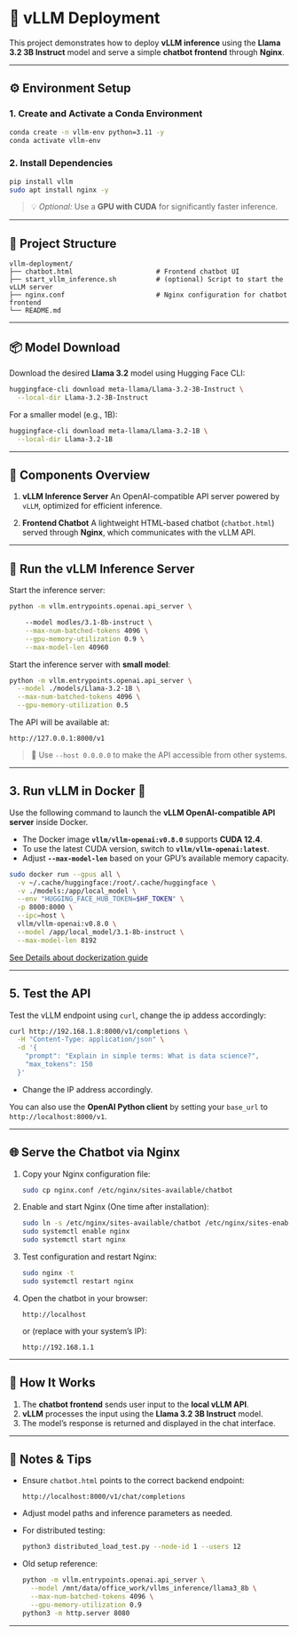 # 🧠 vLLM Deployment

This project demonstrates how to deploy **vLLM inference** using the **Llama 3.2 3B Instruct** model and serve a simple **chatbot frontend** through **Nginx**.

---

## ⚙️ Environment Setup

### 1. Create and Activate a Conda Environment

```bash
conda create -n vllm-env python=3.11 -y
conda activate vllm-env
```

### 2. Install Dependencies

```bash
pip install vllm
sudo apt install nginx -y
```

> 💡 *Optional:* Use a **GPU with CUDA** for significantly faster inference.

---

## 📁 Project Structure

```
vllm-deployment/
├── chatbot.html                     # Frontend chatbot UI
├── start_vllm_inference.sh          # (optional) Script to start the vLLM server
├── nginx.conf                       # Nginx configuration for chatbot frontend
└── README.md
```

---

## 📦 Model Download

Download the desired **Llama 3.2** model using Hugging Face CLI:

```bash
huggingface-cli download meta-llama/Llama-3.2-3B-Instruct \
  --local-dir Llama-3.2-3B-Instruct
```

For a smaller model (e.g., 1B):

```bash
huggingface-cli download meta-llama/Llama-3.2-1B \
  --local-dir Llama-3.2-1B
```

---

## 🚀 Components Overview

1. **vLLM Inference Server**
   An OpenAI-compatible API server powered by `vLLM`, optimized for efficient inference.

2. **Frontend Chatbot**
   A lightweight HTML-based chatbot (`chatbot.html`) served through **Nginx**, which communicates with the vLLM API.

---

## 🧩 Run the vLLM Inference Server

Start the inference server:

```bash
python -m vllm.entrypoints.openai.api_server \

    --model modles/3.1-8b-instruct \
    --max-num-batched-tokens 4096 \
    --gpu-memory-utilization 0.9 \
    --max-model-len 40960 
```

Start the inference server with **small model**:

```bash
python -m vllm.entrypoints.openai.api_server \
  --model ./models/Llama-3.2-1B \
  --max-num-batched-tokens 4096 \
  --gpu-memory-utilization 0.5
```

The API will be available at:

```
http://127.0.0.1:8000/v1
```

> 🧠 Use `--host 0.0.0.0` to make the API accessible from other systems.

---

## 3. Run vLLM in Docker 🧠

Use the following command to launch the **vLLM OpenAI-compatible API server** inside Docker.

* The Docker image **`vllm/vllm-openai:v0.8.0`** supports **CUDA 12.4**.
* To use the latest CUDA version, switch to **`vllm/vllm-openai:latest`**.
* Adjust **`--max-model-len`** based on your GPU’s available memory capacity.


```bash
sudo docker run --gpus all \
  -v ~/.cache/huggingface:/root/.cache/huggingface \
  -v ./models:/app/local_model \
  --env "HUGGING_FACE_HUB_TOKEN=$HF_TOKEN" \
  -p 8000:8000 \
  --ipc=host \
  vllm/vllm-openai:v0.8.0 \
  --model /app/local_model/3.1-8b-instruct \
  --max-model-len 8192
```

[See Details about dockerization guide](docs/dockerize.md)

---

## 5. Test the API

Test the vLLM endpoint using `curl`, change the ip addess accordingly:

```bash
curl http://192.168.1.8:8000/v1/completions \
  -H "Content-Type: application/json" \
  -d '{
    "prompt": "Explain in simple terms: What is data science?",
    "max_tokens": 150
  }'
```

- Change the IP address accordingly.

You can also use the **OpenAI Python client** by setting your `base_url` to `http://localhost:8000/v1`.

---

## 🌐 Serve the Chatbot via Nginx

1. Copy your Nginx configuration file:

   ```bash
   sudo cp nginx.conf /etc/nginx/sites-available/chatbot
   ```

2. Enable and start Nginx (One time after installation):

   ```bash
   sudo ln -s /etc/nginx/sites-available/chatbot /etc/nginx/sites-enabled/
   sudo systemctl enable nginx
   sudo systemctl start nginx
   ```

2. Test configuration and restart Nginx:

   ```bash
   sudo nginx -t
   sudo systemctl restart nginx
   ```

3. Open the chatbot in your browser:

   ```
   http://localhost
   ```

   or (replace with your system’s IP):

   ```
   http://192.168.1.1
   ```

---

## 🧠 How It Works

1. The **chatbot frontend** sends user input to the **local vLLM API**.
2. **vLLM** processes the input using the **Llama 3.2 3B Instruct** model.
3. The model’s response is returned and displayed in the chat interface.

---

## 🧾 Notes & Tips

* Ensure `chatbot.html` points to the correct backend endpoint:

  ```
  http://localhost:8000/v1/chat/completions
  ```
* Adjust model paths and inference parameters as needed.
* For distributed testing:

  ```bash
  python3 distributed_load_test.py --node-id 1 --users 12
  ```
* Old setup reference:

  ```bash
  python -m vllm.entrypoints.openai.api_server \
    --model /mnt/data/office_work/vllms_inference/llama3_8b \
    --max-num-batched-tokens 4096 \
    --gpu-memory-utilization 0.9
  python3 -m http.server 8080
  ```

---
